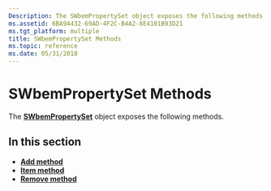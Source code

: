 ```yaml
---
Description: The SWbemPropertySet object exposes the following methods.
ms.assetid: 6BA94432-69AD-4F2C-B4A2-8E4101B93D21
ms.tgt_platform: multiple
title: SWbemPropertySet Methods
ms.topic: reference
ms.date: 05/31/2018
---
```


# SWbemPropertySet Methods

The [**SWbemPropertySet**](swbempropertyset.md) object exposes the following methods.

## In this section

-   [**Add method**](swbempropertyset-add.md)
-   [**Item method**](swbempropertyset-item.md)
-   [**Remove method**](swbempropertyset-remove.md)

 

 



